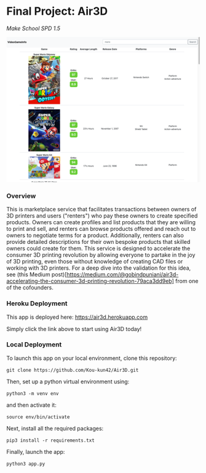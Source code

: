 # Final Project: Air3D
<i>Make School SPD 1.5</i>

![VideoGameInfo](https://github.com/Kou-kun42/VideoGameInfo/blob/main/videogameinfo.png?raw=true)

### Overview

This is marketplace service that facilitates transactions between owners of 3D printers and users ("renters") who pay these owners to create specified products. Owners can create profiles and list products that they are willing to print and sell, and renters can browse products offered and reach out to owners to negotiate terms for a product. Additionally, renters can also provide detailed descriptions for their own bespoke products that skilled owners could create for them. This service is designed to accelerate the consumer 3D printing revolution by allowing everyone to partake in the joy of 3D printing, even those without knowledge of creating CAD files or working with 3D printers. For a deep dive into the validation for this idea, see (this Medium post)[https://medium.com/@gobindpuniani/air3d-accelerating-the-consumer-3d-printing-revolution-79aca3dd9eb] from one of the cofounders.

### Heroku Deployment

This app is deployed here:
https://air3d.herokuapp.com

Simply click the link above to start using Air3D today!

### Local Deployment

To launch this app on your local environment, clone this repository:

```
git clone https://github.com/Kou-kun42/Air3D.git
```

Then, set up a python virtual environment using:

```
python3 -m venv env
```

and then activate it:

```
source env/bin/activate
```

Next, install all the required packages:

```
pip3 install -r requirements.txt
```

Finally, launch the app:

```
python3 app.py
```
